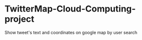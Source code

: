 # TwitterMap-Cloud-Computing-project
Show tweet's text and coordinates on google map by user search
